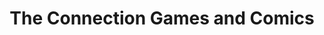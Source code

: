 ---
title: "The Connection Games and Comics"
url: /vancouver/the-connection-games-and-comics/
shop: games
---